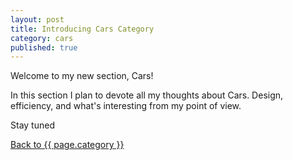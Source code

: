 ```yaml
---
layout: post
title: Introducing Cars Category
category: cars
published: true
---
```


Welcome to my new section, Cars!

In this section I plan to devote all my thoughts about Cars. Design, efficiency, and what's interesting from my point of view.

Stay tuned

<a href="{{ site.baseurl }}/{{ page.category }}">Back to {{ page.category }}</a>
